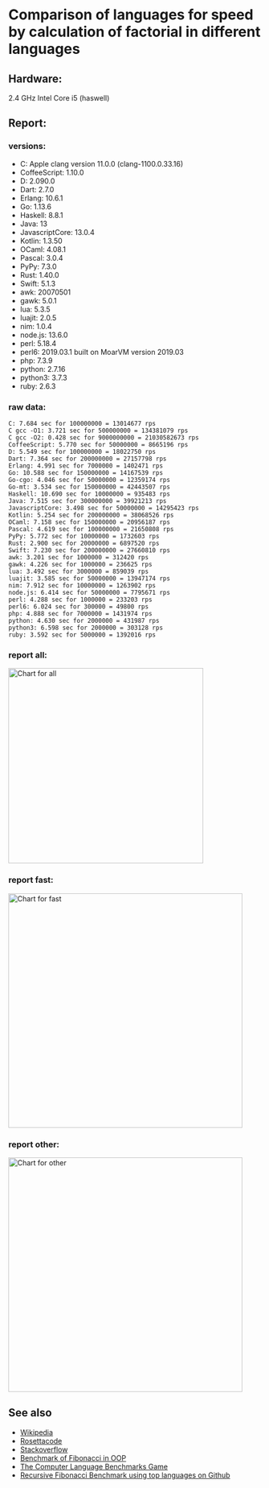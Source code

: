 Comparison of languages for speed by calculation of factorial in different languages
====================================================================================

Hardware:
---------
2.4 GHz Intel Core i5 (haswell)

Report:
-------
### versions:

  * C: Apple clang version 11.0.0 (clang-1100.0.33.16)
  * CoffeeScript: 1.10.0
  * D: 2.090.0
  * Dart: 2.7.0
  * Erlang: 10.6.1
  * Go: 1.13.6
  * Haskell: 8.8.1
  * Java: 13
  * JavascriptCore: 13.0.4
  * Kotlin: 1.3.50
  * OCaml: 4.08.1
  * Pascal: 3.0.4
  * PyPy: 7.3.0
  * Rust: 1.40.0
  * Swift: 5.1.3
  * awk: 20070501
  * gawk: 5.0.1
  * lua: 5.3.5
  * luajit: 2.0.5
  * nim: 1.0.4
  * node.js: 13.6.0
  * perl: 5.18.4
  * perl6: 2019.03.1 built on MoarVM version 2019.03
  * php: 7.3.9
  * python: 2.7.16
  * python3: 3.7.3
  * ruby: 2.6.3


### raw data:

    C: 7.684 sec for 100000000 = 13014677 rps
    C gcc -O1: 3.721 sec for 500000000 = 134381079 rps
    C gcc -O2: 0.428 sec for 9000000000 = 21030582673 rps
    CoffeeScript: 5.770 sec for 50000000 = 8665196 rps
    D: 5.549 sec for 100000000 = 18022750 rps
    Dart: 7.364 sec for 200000000 = 27157798 rps
    Erlang: 4.991 sec for 7000000 = 1402471 rps
    Go: 10.588 sec for 150000000 = 14167539 rps
    Go-cgo: 4.046 sec for 50000000 = 12359174 rps
    Go-mt: 3.534 sec for 150000000 = 42443507 rps
    Haskell: 10.690 sec for 10000000 = 935483 rps
    Java: 7.515 sec for 300000000 = 39921213 rps
    JavascriptCore: 3.498 sec for 50000000 = 14295423 rps
    Kotlin: 5.254 sec for 200000000 = 38068526 rps
    OCaml: 7.158 sec for 150000000 = 20956187 rps
    Pascal: 4.619 sec for 100000000 = 21650808 rps
    PyPy: 5.772 sec for 10000000 = 1732603 rps
    Rust: 2.900 sec for 20000000 = 6897520 rps
    Swift: 7.230 sec for 200000000 = 27660810 rps
    awk: 3.201 sec for 1000000 = 312420 rps
    gawk: 4.226 sec for 1000000 = 236625 rps
    lua: 3.492 sec for 3000000 = 859039 rps
    luajit: 3.585 sec for 50000000 = 13947174 rps
    nim: 7.912 sec for 10000000 = 1263902 rps
    node.js: 6.414 sec for 50000000 = 7795671 rps
    perl: 4.288 sec for 1000000 = 233203 rps
    perl6: 6.024 sec for 300000 = 49800 rps
    php: 4.888 sec for 7000000 = 1431974 rps
    python: 4.630 sec for 2000000 = 431987 rps
    python3: 6.598 sec for 2000000 = 303128 rps
    ruby: 3.592 sec for 5000000 = 1392016 rps


### report all:

<img alt="Chart for all" width="388" src="https://chart.googleapis.com/chart?cht=bhs&chs=582x515&chd=t%3A134381079%2C42443506%2C39921212%2C38068525%2C27660809%2C27157798%2C21650807%2C20956186%2C18022750%2C14295422%2C14167538%2C13947173%2C13014677%2C12359173%2C8665196%2C7795670%2C6897520%2C1732602%2C1431974%2C1402471%2C1392015%2C1263902%2C935482%2C859038%2C431986%2C312420%2C303128%2C236624%2C233203&chco=4d89f9&chbh=12&chds=0,134381079.31604&chxt=x,y,r&chxl=1%3A%7Cperl%7Cgawk%7Cpython3%7Cawk%7Cpython%7Clua%7CHaskell%7Cnim%7Cruby%7CErlang%7Cphp%7CPyPy%7CRust%7Cnode.js%7CCoffeeScript%7CGo-cgo%7CC%7Cluajit%7CGo%7CJavascriptCore%7CD%7COCaml%7CPascal%7CDart%7CSwift%7CKotlin%7CJava%7CGo-mt%7CC%20gcc%20-O1%7C2%3A%7C233203%20rps%7C236624%20rps%7C303128%20rps%7C312420%20rps%7C431986%20rps%7C859038%20rps%7C935482%20rps%7C1263902%20rps%7C1392015%20rps%7C1402471%20rps%7C1431974%20rps%7C1732602%20rps%7C6897520%20rps%7C7795670%20rps%7C8665196%20rps%7C12359173%20rps%7C13014677%20rps%7C13947173%20rps%7C14167538%20rps%7C14295422%20rps%7C18022750%20rps%7C20956186%20rps%7C21650807%20rps%7C27157798%20rps%7C27660809%20rps%7C38068525%20rps%7C39921212%20rps%7C42443506%20rps%7C134381079%20rps%7C0%3A%7C0%20%25%7C10%20%25%7C20%20%25%7C30%20%25%7C40%20%25%7C50%20%25%7C60%20%25%7C70%20%25%7C80%20%25%7C90%20%25%7C100%20%25">

### report fast:

<img alt="Chart for fast" width="466" src="https://chart.googleapis.com/chart?cht=bhs&chs=700x328&chd=t%3A134381079%2C42443506%2C39921212%2C38068525%2C27660809%2C27157798%2C21650807%2C20956186%2C18022750%2C14295422%2C14167538%2C13947173%2C13014677%2C12359173%2C8665196%2C7795670%2C6897520%2C1263902&chco=4d89f9&chbh=12&chds=0,134381079.31604&chxt=x,y,r&chxl=1%3A%7Cnim%7CRust%7Cnode.js%7CCoffeeScript%7CGo-cgo%7CC%7Cluajit%7CGo%7CJavascriptCore%7CD%7COCaml%7CPascal%7CDart%7CSwift%7CKotlin%7CJava%7CGo-mt%7CC%20gcc%20-O1%7C2%3A%7C1263902%20rps%7C6897520%20rps%7C7795670%20rps%7C8665196%20rps%7C12359173%20rps%7C13014677%20rps%7C13947173%20rps%7C14167538%20rps%7C14295422%20rps%7C18022750%20rps%7C20956186%20rps%7C21650807%20rps%7C27157798%20rps%7C27660809%20rps%7C38068525%20rps%7C39921212%20rps%7C42443506%20rps%7C134381079%20rps%7C0%3A%7C0%20%25%7C10%20%25%7C20%20%25%7C30%20%25%7C40%20%25%7C50%20%25%7C60%20%25%7C70%20%25%7C80%20%25%7C90%20%25%7C100%20%25">

### report other:

<img alt="Chart for other" width="466" src="https://chart.googleapis.com/chart?cht=bhs&chs=700x209&chd=t%3A1732602%2C1431974%2C1402471%2C1392015%2C935482%2C859038%2C431986%2C312420%2C303128%2C236624%2C233203&chco=4d89f9&chbh=12&chds=0,1732602.77097933&chxt=x,y,r&chxl=1%3A%7Cperl%7Cgawk%7Cpython3%7Cawk%7Cpython%7Clua%7CHaskell%7Cruby%7CErlang%7Cphp%7CPyPy%7C2%3A%7C233203%20rps%7C236624%20rps%7C303128%20rps%7C312420%20rps%7C431986%20rps%7C859038%20rps%7C935482%20rps%7C1392015%20rps%7C1402471%20rps%7C1431974%20rps%7C1732602%20rps%7C0%3A%7C0%20%25%7C10%20%25%7C20%20%25%7C30%20%25%7C40%20%25%7C50%20%25%7C60%20%25%7C70%20%25%7C80%20%25%7C90%20%25%7C100%20%25">



See also
--------

  * [Wikipedia](http://en.wikipedia.org/wiki/Factorial)
  * [Rosettacode](http://rosettacode.org/wiki/Factorial)
  * [Stackoverflow](http://stackoverflow.com/questions/23930/factorial-algorithms-in-different-languages)
  * [Benchmark of Fibonacci in OOP](https://github.com/Balancer/benchmarks-fib-obj)
  * [The Computer Language Benchmarks Game](http://benchmarksgame.alioth.debian.org)
  * [Recursive Fibonacci Benchmark using top languages on Github](https://github.com/drujensen/fib)
